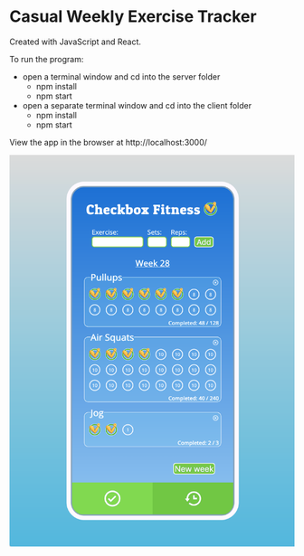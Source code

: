 # Casual Weekly Exercise Tracker

Created with JavaScript and React.


To run the program:
* open a terminal window and cd into the server folder
  * npm install
  * npm start
* open a separate terminal window and cd into the client folder
  * npm install
  * npm start

View the app in the browser at http://localhost:3000/

![Main view](/client/public/screenshot.png "Main View")
